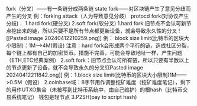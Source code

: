 fork（分叉）——有一条链分成两条链
state fork——对区块链产生了意见分歧而产生的分叉
例：forking attack（人为导致意见分歧）
	protocd fork(对协议产生分歧)：
		1.hard fork(硬分叉)
		2.soft fork(软分叉)
1.hard fork:旧节点不会认可新节点挖出来的链，所以只要不是所有节点都更新设备，就会导致永久性的分叉
![[Pasted image 20240412210259.png]]
例： block size limit(比特币的区块大小限制)：1M——>4M(假设)
注意：hard fork会形成两个平行的链，造成社区分裂，每个链上都有自己的加密货币。措施不完善，可能会导致地址一样，产生问题（ETH,ETC经典案例）
2.soft fork：旧节点会认可所有链，所以只要有半数以上的节点更新了设备，就不会导致永久的分叉![[Pasted image 20240412211842.png]]
例：1.block size limit(比特币的区块大小限制)1M——>0.5M（假设） 
2.coinbase域：8字节用作调整挖矿难度（挖矿难度笔记），剩下的用作UTXO集合（未被写到比特币系统中，由自己维护）的根hash（比特币交易系统笔记） 
钱包是轻节点
3.P2SH(pay to script hash)